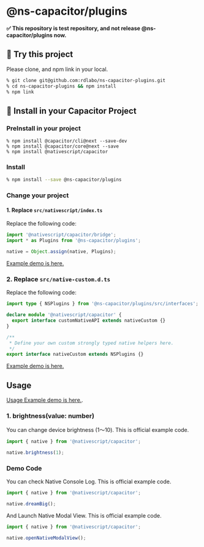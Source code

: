 # @ns-capacitor/plugins

__✅ This repository is test repository, and not release @ns-capacitor/plugins now.__

## 👊 Try this project

Please clone, and npm link in your local.

```bash
% git clone git@github.com:rdlabo/ns-capacitor-plugins.git
% cd ns-capacitor-plugins && npm install
% npm link
```

## 📱 Install in your Capacitor Project

### PreInstall in your project
```
% npm install @capacitor/cli@next --save-dev
% npm install @capacitor/core@next --save
% npm install @nativescript/capacitor
```

### Install

```bash
% npm install --save @ns-capacitor/plugins
```

### Change your project

#### 1. Replace `src/nativescript/index.ts`

Replace the following code:

```ts
import '@nativescript/capacitor/bridge';
import * as Plugins from '@ns-capacitor/plugins';

native = Object.assign(native, Plugins);
```

[Example demo is here.](https://github.com/rdlabo/ns-capacitor-plugins/blob/main/demo/angular/src/nativescript/index.ts)

### 2. Replace `src/native-custom.d.ts`

Replace the following code:

```d.ts
import type { NSPlugins } from '@ns-capacitor/plugins/src/interfaces';

declare module '@nativescript/capacitor' {
  export interface customNativeAPI extends nativeCustom {}
}

/**
 * Define your own custom strongly typed native helpers here.
 */
export interface nativeCustom extends NSPlugins {}
```

[Example demo is here.](https://github.com/rdlabo/ns-capacitor-plugins/blob/main/demo/angular/src/native-custom.d.ts)

## Usage
[Usage Example demo is here.](https://github.com/rdlabo/ns-capacitor-plugins/blob/main/demo/angular/src/app/tab1/tab1.page.ts).


### 1. brightness(value: number)
You can change device brightness (1〜10). This is official example code.

```ts
import { native } from '@nativescript/capacitor';

native.brightness(1);
```

### Demo Code
You can check Native Console Log. This is official example code.
```ts
import { native } from '@nativescript/capacitor';

native.dreamBig();
```

And Launch Native Modal View. This is official example code.

```ts
import { native } from '@nativescript/capacitor';

native.openNativeModalView();
```
